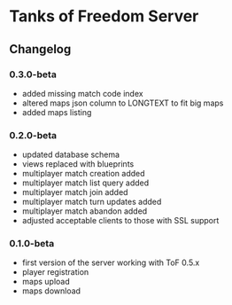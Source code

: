 # Tanks of Freedom Server
## Changelog

### 0.3.0-beta
- added missing match code index
- altered maps json column to LONGTEXT to fit big maps
- added maps listing

### 0.2.0-beta
- updated database schema
- views replaced with blueprints
- multiplayer match creation added
- multiplayer match list query added
- multiplayer match join added
- multiplayer match turn updates added
- multiplayer match abandon added
- adjusted acceptable clients to those with SSL support

### 0.1.0-beta
- first version of the server working with ToF 0.5.x
- player registration
- maps upload
- maps download
